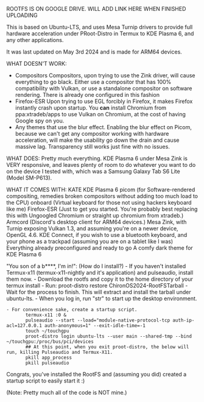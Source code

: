 ROOTFS IS ON GOOGLE DRIVE. WILL ADD LINK HERE WHEN FINISHED UPLOADING

This is based on Ubuntu-LTS, and uses Mesa Turnip drivers to provide full hardware acceleration under PRoot-Distro in Termux to KDE Plasma 6, and any other applications.

It was last updated on May 3rd 2024 and is made for ARM64 devices.

WHAT DOESN'T WORK:
- Compositors
     Compositors, upon trying to use the Zink driver, will cause everything to go black.
     Either use a compositor that has 100% compatibility with Vulkan, or use a standalone compositor on software rendering. There is already one configured in this fashion
- Firefox-ESR
      Upon trying to use EGL forcibly in Firefox, it makes Firefox instantly crash upon startup. You **can** install Chromium from ppa:xtradeb/apps to use Vulkan on Chromium, at the cost of having Google spy on you.
- Any themes that use the blur effect.
      Enabling the blur effect on Picom, because we can't get any compositor working with hardware acceleration, will make the usability go down the drain and cause massive lag. Transparency still works just fine with no issues.

WHAT DOES:
Pretty much everything. KDE Plasma 6 under Mesa Zink is VERY responsive, and leaves plenty of room to do whatever you want to do on the device I tested with, which was a Samsung Galaxy Tab S6 Lite (Model SM-P613).

WHAT IT COMES WITH:
    KATE
    KDE Plasma 6
    picom (for Software-rendered compositing, remedies broken compositors without adding too much load to the CPU)
    onboard (Virtual keyboard for those not using hackers keyboard like me)
    Firefox-ESR (Just to get you started. You're probably best replacing this with Ungoogled Chromium or straight up chromium from xtradeb.)
    Armcord (Discord's desktop client for ARM64 devices.)
    Mesa Zink, with Turnip exposing Vulkan 1.3, and assuming you're on a newer device, OpenGL 4.6.
    KDE Connect, if you wish to use a bluetooth keyboard, and your phone as a trackpad (assuming you are on a tablet like I was)
    Everything already preconfigured and ready to go
    A comfy dark theme for KDE Plasma 6

"You son of a b****, I'm in!":
(How do I install?)
    - If you haven't installed Termux-x11 (termux-x11-nightly and it's application) and pulseaudio, install them now.
    - Download the rootfs and copy it to the home directory of your termux install
    - Run:
          proot-distro restore ChironOS2024-RootFSTarball
    - Wait for the process to finish. This will extract and install the tarball under ubuntu-lts.
    - When you log in, run "str" to start up the desktop environment.

    - For convenience sake, create a startup script.
           termux-x11 :0 &
           pulseaudio --start --load="module-native-protocol-tcp auth-ip-acl=127.0.0.1 auth-anonymous=1" --exit-idle-time=-1
           touch ~/touchgpu
           proot-distro login ubuntu-lts --user main --shared-tmp --bind ~/touchgpu:/proc/bus/pci/devices
           ## At this point, when you exit proot-distro, the below will run, killing Pulseaudio and Termux-X11.
           pkill app_process
           pkill pulseaudio

Congrats, you've installed the RootFS and (assuming you did) created a startup script to easily start it :)

(Note: Pretty much all of the code is NOT mine.)
